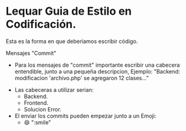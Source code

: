 # Lequar Guia de Estilo en Codificación.
Esta es la forma en que deberíamos escribir código.

Mensajes "Commit"

* Para los mensajes de "commit" importante escribir una cabecera entendible, junto a una pequeña descripcion, Ejemplo: "Backend: modificacion 'archivo.php' se agregaron 12 clases..."
- Las cabeceras a utilizar serian:
   * Backend.
   * Frontend.
   * Solucion Error.
- El enviar los commits pueden empezar junto a un Emoji:
   * :smile: ":smile" 
